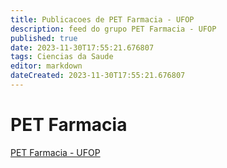 ```yaml
---
title: Publicacoes de PET Farmacia - UFOP
description: feed do grupo PET Farmacia - UFOP
published: true
date: 2023-11-30T17:55:21.676807
tags: Ciencias da Saude
editor: markdown
dateCreated: 2023-11-30T17:55:21.676807
---
```


# PET Farmacia
[PET Farmacia - UFOP](/grupo/242PETFarmaciaUFOP.md)